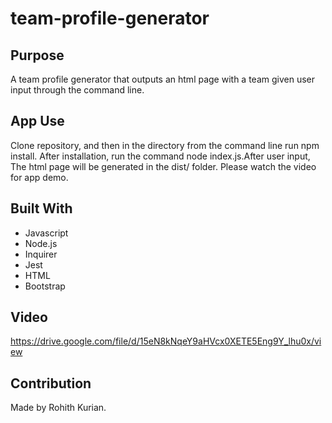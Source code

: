 # team-profile-generator

## Purpose
A team profile generator that outputs an html page with a team given user input through the command line. 

## App Use
Clone repository, and then in the directory from the command line run npm install. After installation, run the command node index.js.After user input, The html page will be generated in the dist/ folder. Please watch the video for app demo. 

## Built With
* Javascript
* Node.js
* Inquirer
* Jest
* HTML
* Bootstrap

## Video
https://drive.google.com/file/d/15eN8kNqeY9aHVcx0XETE5Eng9Y_lhu0x/view

## Contribution
Made by Rohith Kurian. 